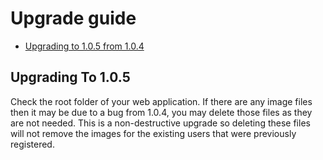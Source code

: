 # Upgrade guide

- [Upgrading to 1.0.5 from 1.0.4](#upgrade-1.0.5)

<a name="upgrade-1.0.5"></a>
## Upgrading To 1.0.5

Check the root folder of your web application. If there are any image files then it may be due to a bug from 1.0.4, you may delete those files as they are not needed. This is a non-destructive upgrade so deleting these files will not remove the images for the existing users that were previously registered.
